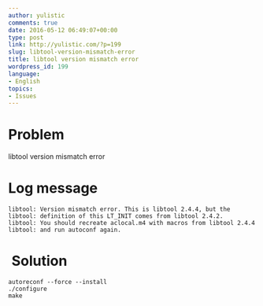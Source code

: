```yaml
---
author: yulistic
comments: true
date: 2016-05-12 06:49:07+00:00
type: post
link: http://yulistic.com/?p=199
slug: libtool-version-mismatch-error
title: libtool version mismatch error
wordpress_id: 199
language:
- English
topics:
- Issues
---
```


# Problem


libtool version mismatch error


# Log message



    
    libtool: Version mismatch error. This is libtool 2.4.4, but the
    libtool: definition of this LT_INIT comes from libtool 2.4.2.
    libtool: You should recreate aclocal.m4 with macros from libtool 2.4.4
    libtool: and run autoconf again.




#  Solution



    
    autoreconf --force --install
    ./configure
    make




